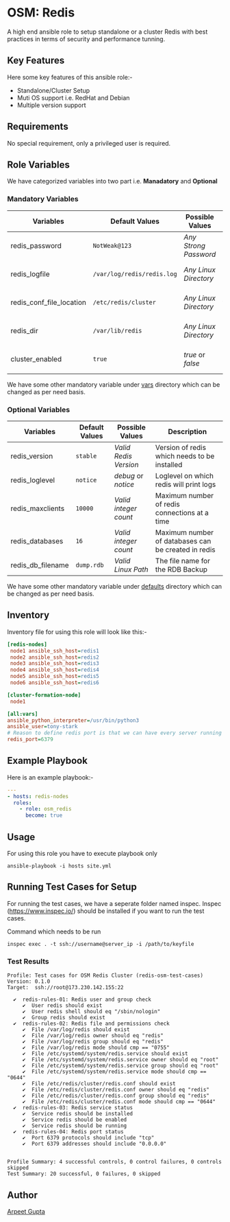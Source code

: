 # OSM: Redis

A high end ansible role to setup standalone or a cluster Redis with best practices in terms of security and performance tunning.

## Key Features

Here some key features of this ansible role:-

- Standalone/Cluster Setup
- Muti OS support i.e. RedHat and Debian
- Multiple version support

## Requirements

No special requirement, only a privileged user is required.

## Role Variables

We have categorized variables into two part i.e. **Manadatory** and **Optional**

### Mandatory Variables

|**Variables**| **Default Values**| **Possible Values** | **Description**|
|-------------|-------------------|---------------------|----------------|
| redis_password | `NotWeak@123` | *Any Strong Password* | Redis server password |
| redis_logfile | `/var/log/redis/redis.log` | *Any Linux Directory* | Logfile path of the redis server |
| redis_conf_file_location | `/etc/redis/cluster` | *Any Linux Directory* | Configuration file path for redis server |
| redis_dir | `/var/lib/redis` | *Any Linux Directory* |  Data directory for redis server |
| cluster_enabled | `true` | *true* or *false* | Redis setup in cluster mode or not |

We have some other mandatory variable under [vars](./vars) directory which can be changed as per need basis.

### Optional Variables

|**Variables**| **Default Values**| **Possible Values** | **Description**|
|-------------|-------------------|---------------------|----------------|
| redis_version | `stable` | *Valid Redis Version* | Version of redis which needs to be installed |
| redis_loglevel | `notice` | *debug* or *notice* | Loglevel on which redis will print logs |
| redis_maxclients | `10000` | *Valid integer count* | Maximum number of redis connections at a time |
| redis_databases | `16` | *Valid integer count* | Maximum number of databases can be created in redis |
| redis_db_filename | `dump.rdb` | *Valid Linux Path* | The file name for the RDB Backup |

We have some other mandatory variable under [defaults](./defaults) directory which can be changed as per need basis.

## Inventory

Inventory file for using this role will look like this:-

```ini
[redis-nodes]
 node1 ansible_ssh_host=redis1
 node2 ansible_ssh_host=redis2
 node3 ansible_ssh_host=redis3
 node4 ansible_ssh_host=redis4
 node5 ansible_ssh_host=redis5
 node6 ansible_ssh_host=redis6

[cluster-formation-node]
 node1

[all:vars]
ansible_python_interpreter=/usr/bin/python3
ansible_user=tony-stark
# Reason to define redis port is that we can have every server running on different redis port
redis_port=6379
```

## Example Playbook

Here is an example playbook:-

```yml
---
- hosts: redis-nodes
  roles:
    - role: osm_redis
      become: true
```

## Usage

For using this role you have to execute playbook only

```shell
ansible-playbook -i hosts site.yml
```

## Running Test Cases for Setup

For running the test cases, we have a seperate folder named inspec. Inspec (https://www.inspec.io/) should be installed if you want to run the test cases.

Command which needs to be run

```shell
inspec exec . -t ssh://username@server_ip -i /path/to/keyfile
```

### Test Results

```
Profile: Test cases for OSM Redis Cluster (redis-osm-test-cases)
Version: 0.1.0
Target:  ssh://root@173.230.142.155:22

  ✔  redis-rules-01: Redis user and group check
     ✔  User redis should exist
     ✔  User redis shell should eq "/sbin/nologin"
     ✔  Group redis should exist
  ✔  redis-rules-02: Redis file and permissions check
     ✔  File /var/log/redis should exist
     ✔  File /var/log/redis owner should eq "redis"
     ✔  File /var/log/redis group should eq "redis"
     ✔  File /var/log/redis mode should cmp == "0755"
     ✔  File /etc/systemd/system/redis.service should exist
     ✔  File /etc/systemd/system/redis.service owner should eq "root"
     ✔  File /etc/systemd/system/redis.service group should eq "root"
     ✔  File /etc/systemd/system/redis.service mode should cmp == "0644"
     ✔  File /etc/redis/cluster/redis.conf should exist
     ✔  File /etc/redis/cluster/redis.conf owner should eq "redis"
     ✔  File /etc/redis/cluster/redis.conf group should eq "redis"
     ✔  File /etc/redis/cluster/redis.conf mode should cmp == "0644"
  ✔  redis-rules-03: Redis service status
     ✔  Service redis should be installed
     ✔  Service redis should be enabled
     ✔  Service redis should be running
  ✔  redis-rules-04: Redis port status
     ✔  Port 6379 protocols should include "tcp"
     ✔  Port 6379 addresses should include "0.0.0.0"


Profile Summary: 4 successful controls, 0 control failures, 0 controls skipped
Test Summary: 20 successful, 0 failures, 0 skipped
```

## Author

[Arpeet Gupta](mailto:arpeet.gupta@opstree.com)
